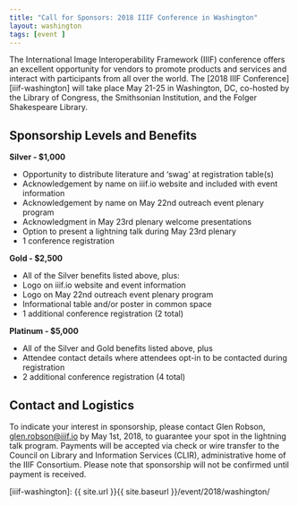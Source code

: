 ```yaml
---
title: "Call for Sponsors: 2018 IIIF Conference in Washington"
layout: washington
tags: [event ]
---
```


The International Image Interoperability Framework (IIIF) conference offers an excellent opportunity for vendors to promote products and services and interact with participants from all over the world. The [2018 IIIF Conference][iiif-washington] will take place May 21-25 in Washington, DC, co-hosted by the Library of Congress, the Smithsonian Institution, and the Folger Shakespeare Library.

## Sponsorship Levels and Benefits

**Silver - $1,000**

 * Opportunity to distribute literature and ‘swag’ at registration table(s)
 * Acknowledgement by name on iiif.io website and included with event information
 * Acknowledgement by name on May 22nd outreach event plenary program
 * Acknowledgment in May 23rd plenary welcome presentations
 * Option to present a lightning talk during May 23rd plenary
 * 1 conference registration

**Gold - $2,500**

 * All of the Silver benefits listed above, plus:
 * Logo on iiif.io website and event information
 * Logo on May 22nd outreach event plenary program
 * Informational table and/or poster in common space
 * 1 additional conference registration (2 total)

**Platinum - $5,000**

 * All of the Silver and Gold benefits listed above, plus
 * Attendee contact details where attendees opt-in to be contacted during registration
 * 2 additional conference registration (4 total)

## Contact and Logistics

To indicate your interest in sponsorship, please contact Glen Robson, glen.robson@iiif.io by May 1st, 2018, to guarantee your spot in the lightning talk program. Payments will be accepted via check or wire transfer to the Council on Library and Information Services (CLIR), administrative home of the IIIF Consortium. Please note that sponsorship will not be confirmed until payment is received.

[iiif-washington]: {{ site.url }}{{ site.baseurl }}/event/2018/washington/
